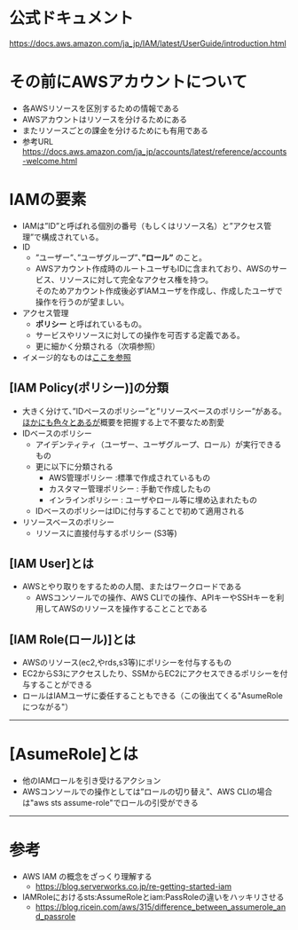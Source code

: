 # 公式ドキュメント
https://docs.aws.amazon.com/ja_jp/IAM/latest/UserGuide/introduction.html

# その前にAWSアカウントについて
- 各AWSリソースを区別するための情報である
- AWSアカウントはリソースを分けるためにある
- またリソースごとの課金を分けるためにも有用である
- 参考URL
   https://docs.aws.amazon.com/ja_jp/accounts/latest/reference/accounts-welcome.html

# IAMの要素
- IAMは”ID”と呼ばれる個別の番号（もしくはリソース名）と”アクセス管理”で構成されている。
- ID
  - ”ユーザー”、”ユーザグループ”、**”ロール”** のこと。
  - AWSアカウント作成時のルートユーザもIDに含まれており、AWSのサービス、リソースに対して完全なアクセス権を持つ。   
    そのためアカウント作成後必ずIAMユーザを作成し、作成したユーザで操作を行うのが望ましい。 
- アクセス管理
  - **ポリシー** と呼ばれているもの。
  - サービスやリソースに対しての操作を可否する定義である。
  - 更に細かく分類される（次項参照）
- イメージ的なものは[ここを参照](https://docs.aws.amazon.com/ja_jp/IAM/latest/UserGuide/intro-structure.html)

## [IAM Policy(ポリシー)]の分類
- 大きく分けて、”IDペースのポリシー”と”リソースベースのポリシー”がある。[ほかにも色々とあるが](https://docs.aws.amazon.com/ja_jp/IAM/latest/UserGuide/access_policies.html#policies_id-based)概要を把握する上で不要なため割愛
- IDベースのポリシー
   - アイデンティティ（ユーザー、ユーザグループ、ロール）が実行できるもの
   - 更に以下に分類される
      - AWS管理ポリシー :標準で作成されているもの
      - カスタマー管理ポリシー : 手動で作成したもの
      - インラインポリシー : ユーザやロール等に埋め込まれたもの
   - IDベースのポリシーはIDに付与することで初めて適用される
- リソースベースのポリシー
   - リソースに直接付与するポリシー  (S3等) 

## [IAM User]とは
- AWSとやり取りをするための人間、またはワークロードである
  - AWSコンソールでの操作、AWS CLIでの操作、APIキーやSSHキーを利用してAWSのリソースを操作することことである

## [IAM Role(ロール)]とは
- AWSのリソース(ec2,やrds,s3等)にポリシーを付与するもの
- EC2からS3にアクセスしたり、SSMからEC2にアクセスできるポリシーを付与することができる
- ロールはIAMユーザに委任することもできる（この後出てくる"AsumeRoleにつながる"）

---
# [AsumeRole]とは
- 他のIAMロールを引き受けるアクション
- AWSコンソールでの操作としては”ロールの切り替え”、AWS CLIの場合は"aws sts assume-role"でロールの引受ができる

---
# 参考
- AWS IAM の概念をざっくり理解する
  - https://blog.serverworks.co.jp/re-getting-started-iam
- IAMRoleにおけるsts:AssumeRoleとiam:PassRoleの違いをハッキリさせる
  - https://blog.ricein.com/aws/315/difference_between_assumerole_and_passrole
